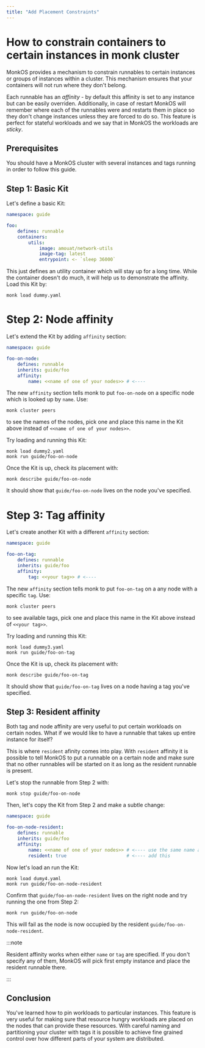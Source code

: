 ```yaml
---
title: "Add Placement Constraints"
---
```


# How to constrain containers to certain instances in monk cluster

MonkOS provides a mechanism to constrain runnables to certain instances or groups of instances within a cluster. This mechanism ensures that your containers will not run where they don't belong.

Each runnable has an _affinity_ - by default this affinity is set to any instance but can be easily overriden. Additionally, in case of restart MonkOS will remember where each of the runnables were and restarts them in place so they don't change instances unless they are forced to do so. This feature is perfect for stateful workloads and we say that in MonkOS the workloads are _sticky_.

## Prerequisites

You should have a MonkOS cluster with several instances and tags running in order to follow this guide.

## Step 1: Basic Kit

Let's define a basic Kit:

```yaml title="dummy.yaml" linenums="1"
namespace: guide

foo:
    defines: runnable
    containers:
        utils:
            image: amouat/network-utils
            image-tag: latest
            entrypoint: <- `sleep 36000`
```

This just defines an utility container which will stay up for a long time. While the container doesn't do much, it will help us to demonstrate the affinity. Load this Kit by:

    monk load dummy.yaml

# Step 2: Node affinity

Let's extend the Kit by adding `affinity` section:

```yaml title="dummy2.yaml" linenums="1"
namespace: guide

foo-on-node:
    defines: runnable
    inherits: guide/foo
    affinity:
        name: <<name of one of your nodes>> # <----
```

The new `affinity` section tells monk to put `foo-on-node` on a specific node which is looked up by `name`. Use:

    monk cluster peers

to see the names of the nodes, pick one and place this name in the Kit above instead of `<<name of one of your nodes>>`.

Try loading and running this Kit:

    monk load dummy2.yaml
    monk run guide/foo-on-node

Once the Kit is up, check its placement with:

    monk describe guide/foo-on-node

It should show that `guide/foo-on-node` lives on the node you've specified.

# Step 3: Tag affinity

Let's create another Kit with a different `affinity` section:

```yaml title="dummy3.yaml" linenums="1"
namespace: guide

foo-on-tag:
    defines: runnable
    inherits: guide/foo
    affinity:
        tag: <<your tag>> # <----
```

The new `affinity` section tells monk to put `foo-on-tag` on a any node with a specific `tag`. Use:

    monk cluster peers

to see available tags, pick one and place this name in the Kit above instead of `<<your tag>>`.

Try loading and running this Kit:

    monk load dummy3.yaml
    monk run guide/foo-on-tag

Once the Kit is up, check its placement with:

    monk describe guide/foo-on-tag

It should show that `guide/foo-on-tag` lives on a node having a tag you've specified.

## Step 3: Resident affinity

Both tag and node affinity are very useful to put certain workloads on certain nodes. What if we would like to have a runnable that takes up entire instance for itself?

This is where `resident` afinity comes into play. With `resident` affinity it is possible to tell MonkOS to put a runnable on a certain node and make sure that no other runnables will be started on it as long as the resident runnable is present.

Let's stop the runnable from Step 2 with:

    monk stop guide/foo-on-node

Then, let's copy the Kit from Step 2 and make a subtle change:

```yaml title="dummy4.yaml" linenums="1"
namespace: guide

foo-on-node-resident:
    defines: runnable
    inherits: guide/foo
    affinity:
        name: <<name of one of your nodes>> # <---- use the same name as in Step 2
        resident: true                      # <---- add this
```

Now let's load an run the Kit:

    monk load dumy4.yaml
    monk run guide/foo-on-node-resident

Confirm that `guide/foo-on-node-resident` lives on the right node and try running the one from Step 2:

    monk run guide/foo-on-node

This will fail as the node is now occupied by the resident `guide/foo-on-node-resident`.

:::note

Resident affinity works when either `name` or `tag` are specified. If you don't specify any of them, MonkOS will pick first empty instance and place the resident runnable there.

:::

## Conclusion

You've learned how to pin workloads to particular instances. This feature is very useful for making sure that resource hungry workloads are placed on the nodes that can provide these resources. With careful naming and partitioning your cluster with tags it is possible to achieve fine grained control over how different parts of your system are distributed.
